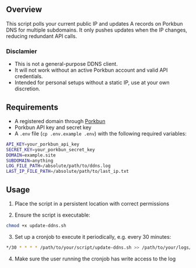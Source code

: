 ## Overview

This script polls your current public IP and updates A records on Porkbun DNS for multiple subdomains. It only pushes updates when the IP changes, reducing redundant API calls.

### Disclamier

- This is not a general-purpose DDNS client.
- It will not work without an active Porkbun account and valid API credentials.
- Intended for personal setups without a static IP, use at your own discretion.

## Requirements

- A registered domain through [Porkbun](https://porkbun.com)
- Porkbun API key and secret key
- A `.env` file (`cp .env.example .env`) with the following required variables:

```bash
API_KEY=your_porkbun_api_key
SECRET_KEY=your_porkbun_secret_key
DOMAIN=example.site
SUBDOMAIN=anything
LOG_FILE_PATH=/absolute/path/to/ddns.log
LAST_IP_FILE_PATH=/absolute/path/to/last_ip.txt
```

## Usage

1. Place the script in a persistent location with correct permissions

2. Ensure the script is executable:
```bash
chmod +x update-ddns.sh
```

3. Set up a cronjob to execute it periodically, e.g. every 30 minutes:
```bash
*/30 * * * * /path/to/your/script/update-ddns.sh >> /path/to/your/logs/ddns.log 2>&1
```

4. Make sure the user running the cronjob has write access to the log
